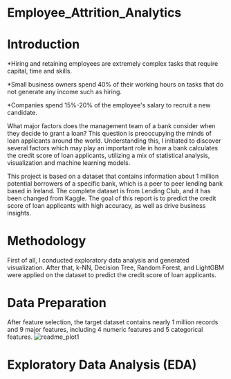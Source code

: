 # Employee_Attrition_Analytics

# Introduction
*Hiring and retaining employees are extremely complex tasks that require capital, time and skills.

*Small business owners spend 40% of their working hours on tasks that do not generate any income such as hiring.

*Companies spend 15%-20% of the employee's salary to recruit a new candidate.



What major factors does the management team of a bank consider when they decide to grant a loan? This question is preoccupying the minds of loan applicants around the world. Understanding this, I initiated to discover several factors which may play an important role in how a bank calculates the credit score of loan applicants, utilizing a mix of statistical analysis, visualization and machine learning models.

This project is based on a dataset that contains information about 1 million potential borrowers of a specific bank, which is a peer to peer lending bank based in Ireland. The complete dataset is from Lending Club, and it has been changed from Kaggle. The goal of this report is to predict the credit score of loan applicants with high accuracy, as well as drive business insights. 

# Methodology
First of all, I conducted exploratory data analysis and generated visualization. After that, k-NN, Decision Tree, Random Forest, and LightGBM were applied on the dataset to predict the credit score of loan applicants.

# Data Preparation
After feature selection, the target dataset contains nearly 1 million records and 9 major features, including 4 numeric features and 5 categorical features.
![readme_plot1](https://user-images.githubusercontent.com/64850893/86271399-cd2f2c80-bb9a-11ea-9ec5-4799012e92e8.jpg)

# Exploratory Data Analysis (EDA)
